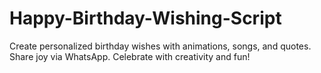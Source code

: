 # Happy-Birthday-Wishing-Script
Create personalized birthday wishes with animations, songs, and quotes. Share joy via WhatsApp. Celebrate with creativity and fun!
